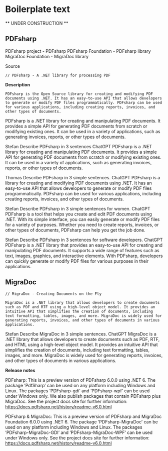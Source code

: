 ﻿# Boilerplate text

** UNDER CONSTRUCTION **

## PDFsharp

PDFsharp project       - PDFsharp
PDFsharp Foundation    - PDFsharp library
MigraDoc Foundation    - MigraDoc library


Source
```
// PDFsharp - A .NET library for processing PDF
```

**Description**
```
PDFsharp is the Open Source library for creating and modifying PDF documents using .NET. It has an easy-to-use API that allows developers to generate or modify PDF files programmatically. PDFsharp can be used for various applications, including creating reports, invoices, and other types of documents.
```


PDFsharp is a .NET library for creating and manipulating PDF documents. It provides a simple API for generating PDF documents from scratch or modifying existing ones. It can be used in a variety of applications, such as generating invoices, reports, or other types of documents.



Stefan
Describe PDFsharp in 3 sentences
ChatGPT
PDFsharp is a .NET library for creating and manipulating PDF documents. It provides a simple API for generating PDF documents from scratch or modifying existing ones. It can be used in a variety of applications, such as generating invoices, reports, or other types of documents.

Thomas
Describe PDFsharp in 3 simple sentences.
ChatGPT
PDFsharp is a library for creating and modifying PDF documents using .NET. It has an easy-to-use API that allows developers to generate or modify PDF files programmatically. PDFsharp can be used for various applications, including creating reports, invoices, and other types of documents.

Stefan
Describe PDFsharp in 3 simple sentences for women.
ChatGPT
PDFsharp is a tool that helps you create and edit PDF documents using .NET. With its simple interface, you can easily generate or modify PDF files for a variety of purposes. Whether you need to create reports, invoices, or other types of documents, PDFsharp can help you get the job done.

Stefan
Describe PDFsharp in 3 sentences for software developers.
ChatGPT
PDFsharp is a .NET library that provides an easy-to-use API for creating and manipulating PDF documents. It supports a wide range of features such as text, images, graphics, and interactive elements. With PDFsharp, developers can quickly generate or modify PDF files for various purposes in their applications.


## MigraDoc

```
// MigraDoc - Creating Documents on the Fly
```

```
MigraDoc is a .NET library that allows developers to create documents such as PDF and RTF using a high-level object model. It provides an intuitive API that simplifies the creation of documents, including text formatting, tables, images, and more. MigraDoc is widely used for generating reports, invoices, and other types of documents in various applications.
```

Stefan
Describe MigraDoc in 3 simple sentences.
ChatGPT
MigraDoc is a .NET library that allows developers to create documents such as PDF, RTF, and HTML using a high-level object model. It provides an intuitive API that simplifies the creation of documents, including text formatting, tables, images, and more. MigraDoc is widely used for generating reports, invoices, and other types of documents in various applications.


**Release notes**

PDFsharp:
This is a preview version of PDFsharp 6.0.0 using .NET 6.
The package ’PdfSharp’ can be used on any platform including Windows and Linux.
The packages ’PDFsharp-gdi’ and ’PDFsharp-wpf’ can be used under Windows only.
We also publish packages that contain PDFsharp plus MigraDoc.
See the project docs site for further information:
https://docs.pdfsharp.net/history/readme-v6.0.html


PDFsharp & MigraDoc:
This is a preview version of PDFsharp and MigraDoc Foundation 6.0.0 using .NET 6.
The package ’PDFsharp-MigraDoc’ can be used on any platform including Windows and Linux.
The packages ’PDFsharp-MigraDoc-GDI’ and ’PDFsharp-MigraDoc-WPF’ can be used under Windows only.
See the project docs site for further information:
https://docs.pdfsharp.net/history/readme-v6.0.html
